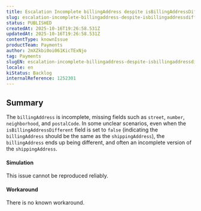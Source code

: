 ```yaml
---
title: Escalation Incomplete billingAddress despite isBillingAddressDifferent: false
slug: escalation-incomplete-billingaddress-despite-isbillingaddressdifferent-false
status: PUBLISHED
createdAt: 2025-10-16T19:26:58.531Z
updatedAt: 2025-10-16T19:26:58.531Z
contentType: knownIssue
productTeam: Payments
author: 2mXZkbi0oi061KicTExNjo
tag: Payments
slugEN: escalation-incomplete-billingaddress-despite-isbillingaddressdifferent-false
locale: en
kiStatus: Backlog
internalReference: 1252301
---
```


## Summary


The `billingAddress` is incomplete, missing fields such as `street`, `number`, `neighborhood`, and `postalCode`. In some unclear scenarios, even when the `isBillingAddressDifferent` field is set to `false` (indicating the `billingAddress` should be the same as the `shippingAddress`), the `billingAddress` ends up being different, and often an incomplete version of the `shippingAddress`.


#### Simulation


This issue cannot be reproduced reliably.



#### Workaround


There is no known workaround.



